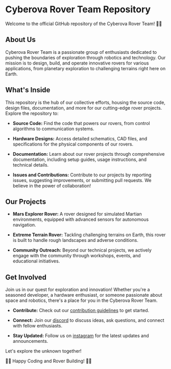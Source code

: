 # Cyberova Rover Team Repository

Welcome to the official GitHub repository of the Cyberova Rover Team! 🚀🤖

## About Us

Cyberova Rover Team is a passionate group of enthusiasts dedicated to pushing the boundaries of exploration through robotics and technology. Our mission is to design, build, and operate innovative rovers for various applications, from planetary exploration to challenging terrains right here on Earth.

## What's Inside

This repository is the hub of our collective efforts, housing the source code, design files, documentation, and more for our cutting-edge rover projects. Explore the repository to:

- **Source Code:** Find the code that powers our rovers, from control algorithms to communication systems.
  
- **Hardware Designs:** Access detailed schematics, CAD files, and specifications for the physical components of our rovers.

- **Documentation:** Learn about our rover projects through comprehensive documentation, including setup guides, usage instructions, and technical details.

- **Issues and Contributions:** Contribute to our projects by reporting issues, suggesting improvements, or submitting pull requests. We believe in the power of collaboration!

## Our Projects

- **Mars Explorer Rover:** A rover designed for simulated Martian environments, equipped with advanced sensors for autonomous navigation.

- **Extreme Terrain Rover:** Tackling challenging terrains on Earth, this rover is built to handle rough landscapes and adverse conditions.

- **Community Outreach:** Beyond our technical projects, we actively engage with the community through workshops, events, and educational initiatives.

## Get Involved

Join us in our quest for exploration and innovation! Whether you're a seasoned developer, a hardware enthusiast, or someone passionate about space and robotics, there's a place for you in the Cyberova Rover Team.

- **Contribute:** Check out our [contribution guidelines](CONTRIBUTING.md) to get started.

- **Connect:** Join our [discord](https://forum.cyberova.rover) to discuss ideas, ask questions, and connect with fellow enthusiasts.

- **Stay Updated:** Follow us on [instagram](https://www.instagram.com/1.5adanacyberova/) for the latest updates and announcements.

Let's explore the unknown together!

🌌🔧 Happy Coding and Rover Building! 🔧🌌
